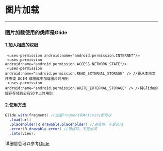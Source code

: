 # 图片加载

---

### 图片加载使用的类库是Glide

#### 1.加入相应的权限

```
 <uses-permission android:name="android.permission.INTERNET"/>
 <uses-permission android:name="android.permission.ACCESS_NETWORK_STATE"/>
 <uses-permission android:name="android.permission.READ_EXTERNAL_STORAGE" /> //要从本地文件夹或 DCIM 或图库中加载图片时用到
 <uses-permission android:name="android.permission.WRITE_EXTERNAL_STORAGE" /> //将Glide的缓存存储到公有SD卡上时用到
```

#### 2.使用方法

```java
Glide.with(fragment) //这里Fragment和Activity都可以
  .load(url)
  .placeholder(R.drawable.placeholder) //占位符，不是必须
  .error(R.drawable.error) //错误符，不是必须
  .into(view);
```

详细信息可以参考[Glide](https://muyangmin.github.io/glide-docs-cn/doc/placeholders.html)

